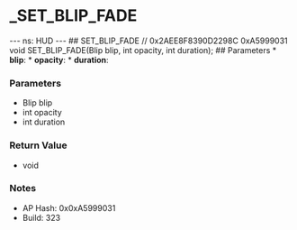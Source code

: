 # _SET_BLIP_FADE

--- ns: HUD --- ## SET_BLIP_FADE  // 0x2AEE8F8390D2298C 0xA5999031 void SET_BLIP_FADE(Blip blip, int opacity, int duration);   ## Parameters * **blip**: * **opacity**: * **duration**:

### Parameters
* Blip blip
* int opacity
* int duration

### Return Value
* void

### Notes
* AP Hash: 0x0xA5999031
* Build: 323

